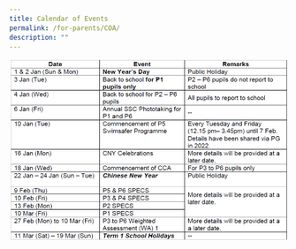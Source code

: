 ```yaml
---
title: Calendar of Events
permalink: /for-parents/COA/
description: ""
---
```

![](/images/COA%20Term%201.png)